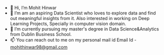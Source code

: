 - 👋 Hi, I’m Mohit Hinwar
- 👀 I’m am an aspiring Data Scientist who loves to explore data and find out meaningful insights from it. Also interested in working on Deep Learning Projects, Specially in computer vision domain.
- 🌱 I’m currently pursuing my master's degree in Data Science&Analytics from Dublin Business School.
- 📫 You can reach out to me on my personal mail id
      Email Id - mohithinwar98@gmail.com

<!---
Charm01/Charm01 is a ✨ special ✨ repository because its `README.md` (this file) appears on your GitHub profile.
You can click the Preview link to take a look at your changes.
--->
